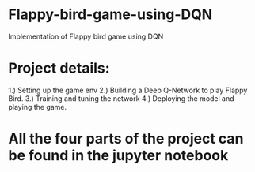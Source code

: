 # Flappy-bird-game-using-DQN
Implementation of Flappy bird game using DQN
# Project details:
  1.) Setting up the game env
  2.) Building a Deep Q-Network to play Flappy Bird.
  3.) Training and tuning the network
  4.) Deploying the model and playing the game.

# All the four parts of the project can be found in the jupyter notebook
